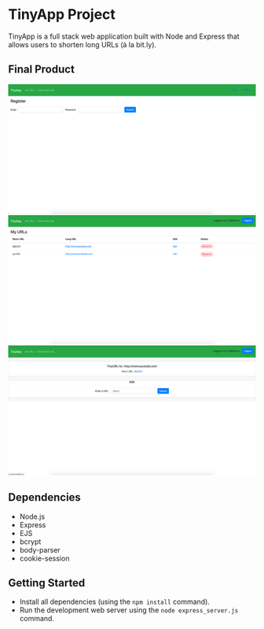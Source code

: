 # TinyApp Project

TinyApp is a full stack web application built with Node and Express that allows users to shorten long URLs (à la bit.ly).

## Final Product

!["screenshot of Register page"](https://github.com/Pulse6/tinyapp/blob/master/docs/RegisterPage.png)
!["screenshot of MyUrl page"](https://github.com/Pulse6/tinyapp/blob/master/docs/MyUrlPage.png)
!["screenshot of Edit page"](https://github.com/Pulse6/tinyapp/blob/master/docs/EditPage.png)

## Dependencies

- Node.js
- Express
- EJS
- bcrypt
- body-parser
- cookie-session

## Getting Started

- Install all dependencies (using the `npm install` command).
- Run the development web server using the `node express_server.js` command.